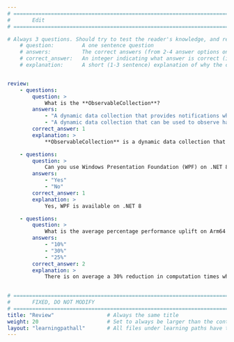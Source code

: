 ```yaml
---
# ================================================================================
#       Edit
# ================================================================================

# Always 3 questions. Should try to test the reader's knowledge, and reinforce the key points you want them to remember.
    # question:         A one sentence question
    # answers:          The correct answers (from 2-4 answer options only). Should be surrounded by quotes.
    # correct_answer:   An integer indicating what answer is correct (index starts from 0)
    # explanation:      A short (1-3 sentence) explanation of why the correct answer is correct. Can add additional context if desired


review:
    - questions:
        question: >
            What is the **ObservableCollection**?
        answers:
            - "A dynamic data collection that provides notifications when items are added, removed, or when the whole list is refreshed"
            - "A dynamic data collection that can be used to observe hardware signals (i.e., when the USB stick is inserted or removed)"            
        correct_answer: 1
        explanation: >
            **ObservableCollection** is a dynamic data collection that provides notifications when items are added, removed or when the whole list is refreshed

    - questions:
        question: >
            Can you use Windows Presentation Foundation (WPF) on .NET 8?
        answers:
            - "Yes"
            - "No"            
        correct_answer: 1
        explanation: >
            Yes, WPF is available on .NET 8

    - questions:
        question: >
            What is the average percentage performance uplift on Arm64 compared to x86_64?
        answers:
            - "10%"
            - "30%"
            - "25%"
        correct_answer: 2
        explanation: > 
            There is on average a 30% reduction in computation times when the application ran on the Arm64 architecture compared to the x86_64 architecture
            

# ================================================================================
#       FIXED, DO NOT MODIFY
# ================================================================================
title: "Review"                 # Always the same title
weight: 20                      # Set to always be larger than the content in this path
layout: "learningpathall"       # All files under learning paths have this same wrapper
---
```

